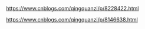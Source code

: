 







https://www.cnblogs.com/qingquanzi/p/8228422.html

https://www.cnblogs.com/qingquanzi/p/8146638.html